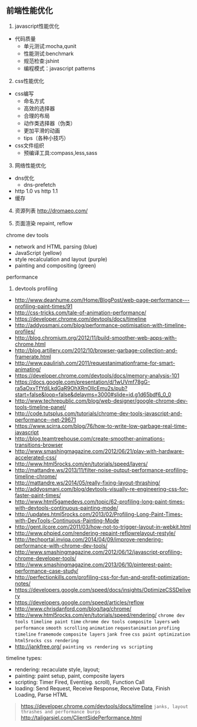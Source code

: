 前端性能优化---1.  javascript性能优化* 代码质量  * 单元测试:mocha,qunit  * 性能测试:benchmark  * 规范检查:jshint  * 编程模式：javascript patterns2.  css性能优化* css编写  * 命名方式  * 高效的选择器  * 合理的布局  * 动作类选择器（伪类）  * 更加平滑的动画  * tips（各种小技巧）* css文件组织  * 预编译工具:compass,less,sass3.  网络性能优化* dns优化  * dns-prefetch* http 1.0 vs http 1.1* 缓存4.  资源列表http://dromaeo.com/5.  页面渲染repaint, reflowchrome dev tools* network and HTML parsing (blue)* JavaScript (yellow)* style recalculation and layout (purple)* painting and compositing (green) performance1.  devtools profiling* http://www.deanhume.com/Home/BlogPost/web-page-performance---profiling-paint-times/91* http://css-tricks.com/tale-of-animation-performance/* https://developer.chrome.com/devtools/docs/timeline* http://addyosmani.com/blog/performance-optimisation-with-timeline-profiles/* http://blog.chromium.org/2012/11/build-smoother-web-apps-with-chrome.html* http://blog.artillery.com/2012/10/browser-garbage-collection-and-framerate.html* http://www.paulirish.com/2011/requestanimationframe-for-smart-animating/* https://developer.chrome.com/devtools/docs/memory-analysis-101* https://docs.google.com/presentation/d/1wUVmf78gG-ra5aOxvTfYdiLkdGaR9OhXRnOlIcEmu2s/pub?start=false&loop=false&delayms=3000#slide=id.g1d65bdf6_0_0* http://www.techrepublic.com/blog/web-designer/google-chrome-dev-tools-timeline-panel/* http://code.tutsplus.com/tutorials/chrome-dev-tools-javascript-and-performance--net-29671* https://www.scirra.com/blog/76/how-to-write-low-garbage-real-time-javascript* http://blog.teamtreehouse.com/create-smoother-animations-transitions-browser* http://www.smashingmagazine.com/2012/06/21/play-with-hardware-accelerated-css/* http://www.html5rocks.com/en/tutorials/speed/layers/* http://mattandre.ws/2013/11/filter-noise-output-performance-profiling-timeline-chrome/* http://mattandre.ws/2014/05/really-fixing-layout-thrashing/* http://addyosmani.com/blog/devtools-visually-re-engineering-css-for-faster-paint-times/* http://www.html5gamedevs.com/topic/62-profiling-long-paint-times-with-devtools-continuous-painting-mode/* http://updates.html5rocks.com/2013/02/Profiling-Long-Paint-Times-with-DevTools-Continuous-Painting-Mode* http://gent.ilcore.com/2011/03/how-not-to-trigger-layout-in-webkit.html* http://www.phpied.com/rendering-repaint-reflowrelayout-restyle/* http://techportal.inviqa.com/2014/04/09/improve-rendering-performance-with-chrome-dev-tools/* http://www.smashingmagazine.com/2012/06/12/javascript-profiling-chrome-developer-tools/* http://www.smashingmagazine.com/2013/06/10/pinterest-paint-performance-case-study/* http://perfectionkills.com/profiling-css-for-fun-and-profit-optimization-notes/* https://developers.google.com/speed/docs/insights/OptimizeCSSDelivery* https://developers.google.com/speed/articles/reflow* http://www.chrisdanford.com/blog/tag/chrome/* http://www.html5rocks.com/en/tutorials/speed/rendering/`chrome dev tools timeline paint time``chrome dev tools composite layers``web performance``smooth scrolling``animation``requestanimation``profiing``timeline``framemode``composite layers``jank free``css paint optimization``html5rocks css rendering`* <http://jankfree.org/>`painting vs rendering vs scripting`timeline types:* rendering: recaculate style, layout;* painting: paint setup, paint, composite layers* scripting: Timer Fired, Event(eg. scroll), Function Call * loading: Send Request, Receive Response, Receive Data, Finish Loading, Parse HTML> <https://developer.chrome.com/devtools/docs/timeline>`janks, layout thrashes and performance burps`> <http://taligarsiel.com/ClientSidePerformance.html>